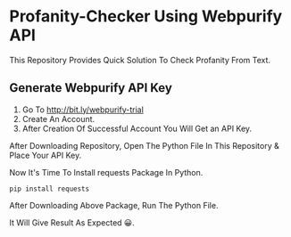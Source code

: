 # Profanity-Checker Using Webpurify API

This Repository Provides Quick Solution To Check Profanity From Text.

## Generate Webpurify API Key
1) Go To http://bit.ly/webpurify-trial
2) Create An Account.
3) After Creation Of Successful Account You Will Get an API Key.

After Downloading Repository, Open The Python File In This Repository & Place Your API Key.

Now It's Time To Install requests Package In Python.

    pip install requests
    

After Downloading Above Package, Run The Python File.

It Will Give Result As Expected 😀.




